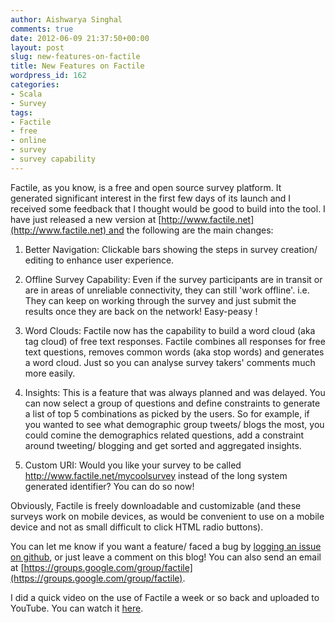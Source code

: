 ```yaml
---
author: Aishwarya Singhal
comments: true
date: 2012-06-09 21:37:50+00:00
layout: post
slug: new-features-on-factile
title: New Features on Factile
wordpress_id: 162
categories:
- Scala
- Survey
tags:
- Factile
- free
- online
- survey
- survey capability
---
```


Factile, as you know, is a free and open source survey platform. It generated significant interest in the first few days of its launch and I received some feedback that I thought would be good to build into the tool. I have just released a new version at [http://www.factile.net](http://www.factile.net) and the following are the main changes:



	
  1. Better Navigation: Clickable bars showing the steps in survey creation/ editing to enhance user experience.

	
  2. Offline Survey Capability: Even if the survey participants are in transit or are in areas of unreliable connectivity, they can still 'work offline'. i.e. They can keep on working through the survey and just submit the results once they are back on the network! Easy-peasy !

	
  3. Word Clouds: Factile now has the capability to build a word cloud (aka tag cloud) of free text responses. Factile combines all responses for free text questions, removes common words (aka stop words) and generates a word cloud. Just so you can analyse survey takers' comments much more easily.

	
  4. Insights: This is a feature that was always planned and was delayed. You can now select a group of questions and define constraints to generate a list of top 5 combinations as picked by the users. So for example, if you wanted to see what demographic group tweets/ blogs the most, you could comine the demographics related questions, add a constraint around tweeting/ blogging and get sorted and aggregated insights.

	
  5. Custom URI: Would you like your survey to be called http://www.factile.net/mycoolsurvey instead of the long system generated identifier? You can do so now!


Obviously, Factile is freely downloadable and customizable (and these surveys work on mobile devices, as would be convenient to use on a mobile device and not as small difficult to click HTML radio buttons).

You can let me know if you want a feature/ faced a bug by [logging an issue on github](https://github.com/asinghal/factile/issues), or just leave a comment on this blog! You can also send an email at [https://groups.google.com/group/factile](https://groups.google.com/group/factile).

I did a quick video on the use of Factile a week or so back and uploaded to YouTube. You can watch it [here](http://www.youtube.com/watch?v=IXgl27L6mo4).


